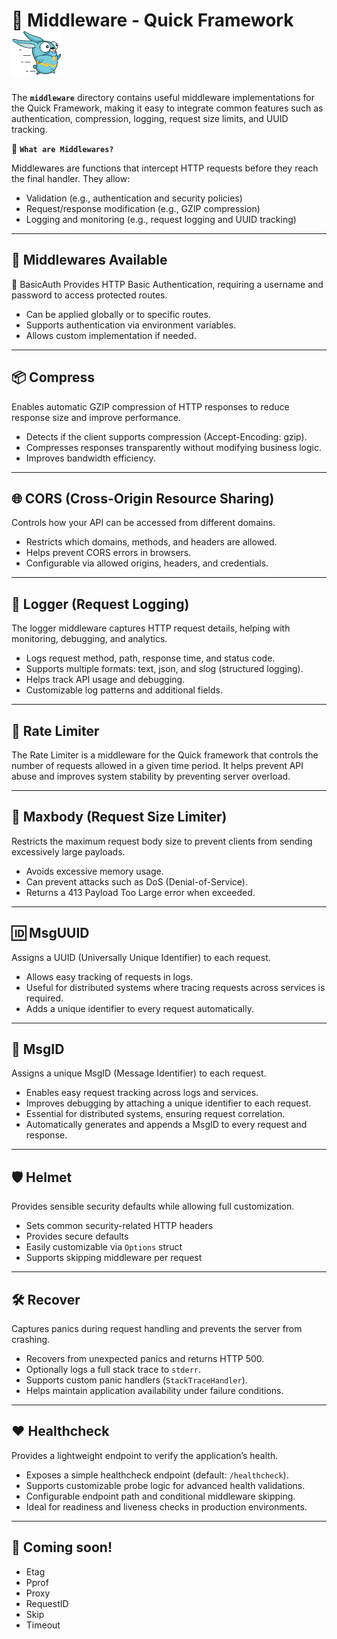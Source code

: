 # 📂 Middleware - Quick Framework ![Quick Logo](/quick.png)

The **`middleware`** directory contains useful middleware implementations for the Quick Framework, making it easy to integrate common features such as authentication, compression, logging, request size limits, and UUID tracking.

📌 **`What are Middlewares?`**

Middlewares are functions that intercept HTTP requests before they reach the final handler. They allow:

- Validation (e.g., authentication and security policies)
- Request/response modification (e.g., GZIP compression)
- Logging and monitoring (e.g., request logging and UUID tracking)

---

## 📜 Middlewares Available

🔐 BasicAuth
Provides HTTP Basic Authentication, requiring a username and password to access protected routes.

- Can be applied globally or to specific routes.
- Supports authentication via environment variables.
- Allows custom implementation if needed.

---

## 📦 Compress
Enables automatic GZIP compression of HTTP responses to reduce response size and improve performance.

- Detects if the client supports compression (Accept-Encoding: gzip).
- Compresses responses transparently without modifying business logic.
- Improves bandwidth efficiency.
---

## 🌐 CORS (Cross-Origin Resource Sharing)
Controls how your API can be accessed from different domains.

- Restricts which domains, methods, and headers are allowed.
- Helps prevent CORS errors in browsers.
- Configurable via allowed origins, headers, and credentials.

---

## 📜 Logger (Request Logging)
The logger middleware captures HTTP request details, helping with monitoring, debugging, and analytics.

- Logs request method, path, response time, and status code.
- Supports multiple formats: text, json, and slog (structured logging).
- Helps track API usage and debugging.
- Customizable log patterns and additional fields.

---
## 🚦 Rate Limiter 

The Rate Limiter is a middleware for the Quick framework that controls the number of requests allowed in a given time period. It helps prevent API abuse and improves system stability by preventing server overload.

---

## 📏 Maxbody (Request Size Limiter)
Restricts the maximum request body size to prevent clients from sending excessively large payloads.

- Avoids excessive memory usage.
- Can prevent attacks such as DoS (Denial-of-Service).
- Returns a 413 Payload Too Large error when exceeded.

---

## 🆔 MsgUUID
Assigns a UUID (Universally Unique Identifier) to each request.

- Allows easy tracking of requests in logs.
- Useful for distributed systems where tracing requests across services is required.
- Adds a unique identifier to every request automatically.

---

## 📩 MsgID
Assigns a unique MsgID (Message Identifier) to each request.

- Enables easy request tracking across logs and services.
- Improves debugging by attaching a unique identifier to each request.
- Essential for distributed systems, ensuring request correlation.
- Automatically generates and appends a MsgID to every request and response.

---
## 🛡️ Helmet

Provides sensible security defaults while allowing full customization.

- Sets common security-related HTTP headers
- Provides secure defaults
- Easily customizable via `Options` struct
- Supports skipping middleware per request

---
## 🛠️ Recover
Captures panics during request handling and prevents the server from crashing.

- Recovers from unexpected panics and returns HTTP 500.
- Optionally logs a full stack trace to `stderr`.
- Supports custom panic handlers (`StackTraceHandler`).
- Helps maintain application availability under failure conditions.

---

## ❤️ Healthcheck
Provides a lightweight endpoint to verify the application’s health.

- Exposes a simple healthcheck endpoint (default: `/healthcheck`).
- Supports customizable probe logic for advanced health validations.
- Configurable endpoint path and conditional middleware skipping.
- Ideal for readiness and liveness checks in production environments.

---


## 🚧 **Coming soon!**
- Etag
- Pprof
- Proxy
- RequestID
- Skip
- Timeout

